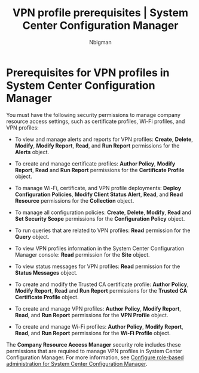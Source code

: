 ﻿---
title: "VPN profile prerequisites | System Center Configuration Manager"
ms.custom: na
ms.date: 03/31/2016
ms.prod: configuration-manager
ms.reviewer: na
ms.suite: na
ms.technology: 
  - configmgr-other
ms.tgt_pltfrm: na
ms.topic: get-started-article
ms.assetid: 63e28bb5-aafb-4315-9c26-a941113f5271
caps.latest.revision: 9
author: Nbigman

---
# Prerequisites for VPN profiles in System Center Configuration Manager
You must have the following security permissions to manage company resource access settings, such as certificate profiles, Wi-Fi profiles, and VPN profiles:  
  
-   To view and manage alerts and reports for VPN profiles: **Create**, **Delete**, **Modify**, **Modify Report**, **Read**, and **Run Report** permissions for the **Alerts** object.  
  
-   To create and manage certificate profiles: **Author Policy**, **Modify Report**, **Read** and **Run Report** permissions for the **Certificate Profile** object.  
  
-   To manage Wi-Fi, certificate, and VPN profile deployments: **Deploy Configuration Policies**, **Modify Client Status Alert**, **Read**, and **Read Resource** permissions for the **Collection** object.  
  
-   To manage all configuration policies: **Create**, **Delete**, **Modify**, **Read** and **Set Security Scope** permissions for the **Configuration Policy** object.  
  
-   To run queries that are related to VPN profiles: **Read** permission for the **Query** object.  
  
-   To view VPN profiles information in the System Center Configuration Manager console: **Read** permission for the **Site** object.  
  
-   To view status messages for VPN profiles: **Read** permission for the **Status Messages** object.  
  
-   To create and modify the Trusted CA certificate profile: **Author Policy**, **Modify Report**, **Read** and **Run Report** permissions for the **Trusted CA Certificate Profile** object.  
  
-   To create and manage VPN profiles: **Author Policy**, **Modify Report**, **Read**, and **Run Report** permissions for the **VPN Profile** object.  
  
-   To create and manage Wi-Fi profiles: **Author Policy**, **Modify Report**, **Read**, and **Run Report** permissions for the **Wi-Fi Profile** object.  
  
 The **Company Resource Access Manager** security role includes these permissions that are required to manage VPN profiles in System Center Configuration Manager. For more information, see  [Configure role-based administration for System Center Configuration Manager](../../core/servers/deploy/configure/configure-role-based-administration.md).

